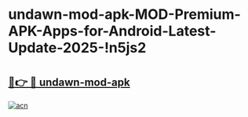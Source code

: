 # undawn-mod-apk-MOD-Premium-APK-Apps-for-Android-Latest-Update-2025-!n5js2

# <h2><a href="https://5vwhdo.esa.edu.pl?title=undawn-mod-apk&ref=n5js2">🔗👉 🔴 undawn-mod-apk</a></h2>

[![acn](https://github.com/user-attachments/assets/0f9c940e-d8b0-45ae-aac7-cd30a18b3e1c)](https://5vwhdo.esa.edu.pl?title=undawn-mod-apk&ref=n5js2)

